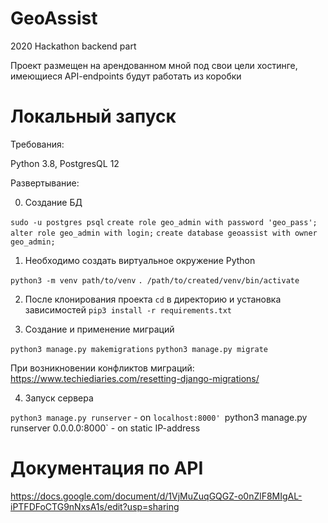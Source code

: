# GeoAssist
2020 Hackathon backend part

Проект размещен на арендованном мной под свои цели хостинге, имеющиеся API-endpoints будут работать из коробки

# Локальный запуск

Требования:

Python 3.8, PostgresQL 12

Развертывание:

0. Создание БД

`sudo -u postgres psql`
`create role geo_admin with password 'geo_pass';`
`alter role geo_admin with login;`
`create database geoassist with owner geo_admin;`
    
1.  Необходимо создать виртуальное окружение Python

`python3 -m venv path/to/venv`
`. /path/to/created/venv/bin/activate`
     
2. После клонирования проекта `cd` в директорию и установка зависимостей
`pip3 install -r requirements.txt`
    
3. Создание и применение миграций

`python3 manage.py makemigrations`
`python3 manage.py migrate`

 При возникновении конфликтов миграций:
 https://www.techiediaries.com/resetting-django-migrations/
 
 4. Запуск сервера
 
 `python3 manage.py runserver` - on `localhost:8000'
 `python3 manage.py runserver 0.0.0.0:8000` - on static IP-address
    

# Документация по API
https://docs.google.com/document/d/1VjMuZuqGQGZ-o0nZlF8MIgAL-iPTFDFoCTG9nNxsA1s/edit?usp=sharing

